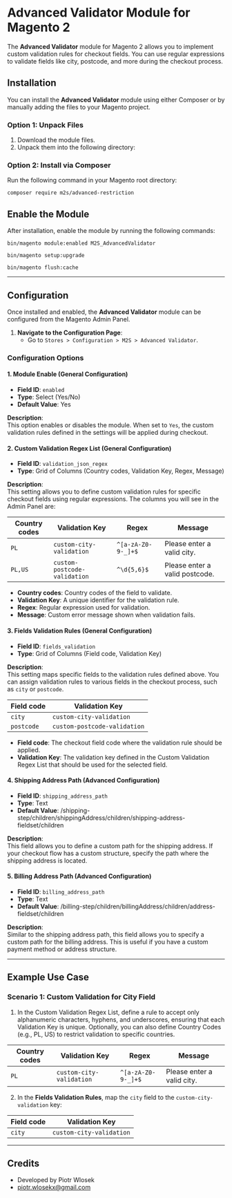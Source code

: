 # Advanced Validator Module for Magento 2

The **Advanced Validator** module for Magento 2 allows you to implement custom validation rules for checkout fields. You can use regular expressions to validate fields like city, postcode, and more during the checkout process.

## Installation

You can install the **Advanced Validator** module using either Composer or by manually adding the files to your Magento project.

### Option 1: Unpack Files

1. Download the module files.
2. Unpack them into the following directory:


### Option 2: Install via Composer

Run the following command in your Magento root directory:

`composer require m2s/advanced-restriction`


## Enable the Module

After installation, enable the module by running the following commands:

`bin/magento module:enabled M2S_AdvancedValidator`

`bin/magento setup:upgrade`

`bin/magento flush:cache`


---

## Configuration

Once installed and enabled, the **Advanced Validator** module can be configured from the Magento Admin Panel.

1. **Navigate to the Configuration Page**:
    - Go to `Stores > Configuration > M2S > Advanced Validator`.

### Configuration Options

#### 1. **Module Enable** (General Configuration)

- **Field ID**: `enabled`
- **Type**: Select (Yes/No)
- **Default Value**: Yes

**Description**:  
This option enables or disables the module. When set to `Yes`, the custom validation rules defined in the settings will be applied during checkout.

#### 2. **Custom Validation Regex List** (General Configuration)

- **Field ID**: `validation_json_regex`
- **Type**: Grid of Columns (Country codes, Validation Key, Regex, Message)

**Description**:  
This setting allows you to define custom validation rules for specific checkout fields using regular expressions. The columns you will see in the Admin Panel are:

| **Country codes** | **Validation Key**        | **Regex**                   | **Message**                  |
|-------------------|---------------------------|-----------------------------|------------------------------|
| `PL`              | `custom-city-validation`   | `^[a-zA-Z0-9-_]+$`          | Please enter a valid city.   |
| `PL,US`           | `custom-postcode-validation` | `^\d{5,6}$`               | Please enter a valid postcode.|

- **Country codes**: Country codes of the field to validate.
- **Validation Key**: A unique identifier for the validation rule.
- **Regex**: Regular expression used for validation.
- **Message**: Custom error message shown when validation fails.

#### 3. **Fields Validation Rules** (General Configuration)

- **Field ID**: `fields_validation`
- **Type**: Grid of Columns (Field code, Validation Key)

**Description**:  
This setting maps specific fields to the validation rules defined above. You can assign validation rules to various fields in the checkout process, such as `city` or `postcode`.

| **Field code** | **Validation Key**        |
|----------------|---------------------------|
| `city`         | `custom-city-validation`   |
| `postcode`     | `custom-postcode-validation` |

- **Field code**: The checkout field code where the validation rule should be applied.
- **Validation Key**: The validation key defined in the Custom Validation Regex List that should be used for the selected field.

#### 4. **Shipping Address Path** (Advanced Configuration)

- **Field ID**: `shipping_address_path`
- **Type**: Text
- **Default Value**: /shipping-step/children/shippingAddress/children/shipping-address-fieldset/children

**Description**:  
This field allows you to define a custom path for the shipping address. If your checkout flow has a custom structure, specify the path where the shipping address is located.

#### 5. **Billing Address Path** (Advanced Configuration)

- **Field ID**: `billing_address_path`
- **Type**: Text
- **Default Value**: /billing-step/children/billingAddress/children/address-fieldset/children

**Description**:  
Similar to the shipping address path, this field allows you to specify a custom path for the billing address. This is useful if you have a custom payment method or address structure.

---

## Example Use Case

### Scenario 1: Custom Validation for City Field

1. In the Custom Validation Regex List, define a rule to accept only alphanumeric characters, hyphens, and underscores, ensuring that each Validation Key is unique. Optionally, you can also define Country Codes (e.g., PL, US) to restrict validation to specific countries.

| **Country codes** | **Validation Key**         | **Regex**                   | **Message**                  |
|-------------------|----------------------------|-----------------------------|------------------------------|
| `PL`               | `custom-city-validation`    | `^[a-zA-Z0-9-_]+$`          | Please enter a valid city.   |

2. In the **Fields Validation Rules**, map the `city` field to the `custom-city-validation` key:

| **Field code** | **Validation Key**         |
|----------------|----------------------------|
| `city`         | `custom-city-validation`    |

---

## Credits

- Developed by Piotr Wlosek
- [piotr.wlosekx@gmail.com](mailto:piotr.wlosekx@gmail.com)
